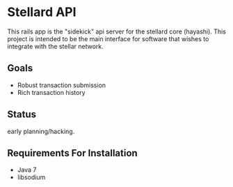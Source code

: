 # Stellard API

This rails app is the "sidekick" api server for the stellard core (hayashi).  This
project is intended to be the main interface for software that wishes to 
integrate with the stellar network.  

## Goals

- Robust transaction submission
- Rich transaction history

## Status

early planning/hacking.  

## Requirements For Installation

- Java 7 
- libsodium
